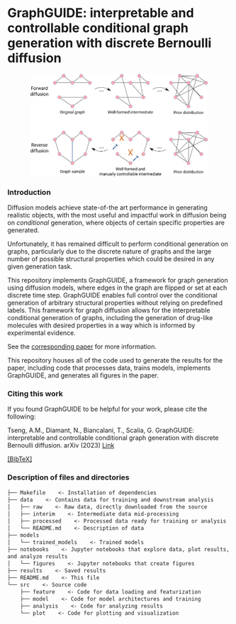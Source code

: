 # GraphGUIDE: interpretable and controllable conditional graph generation with discrete Bernoulli diffusion

<p align="center">
    <img src="references/thumbnail.png" width=400px />
</p>

### Introduction

Diffusion models achieve state-of-the art performance in generating realistic objects, with the most useful and impactful work in diffusion being on _conditional_ generation, where objects of certain specific properties are generated.

Unfortunately, it has remained difficult to perform conditional generation on graphs, particularly due to the discrete nature of graphs and the large number of possible structural properties which could be desired in any given generation task.

This repository implements GraphGUIDE, a framework for graph generation using diffusion models, where edges in the graph are flipped or set at each discrete time step. GraphGUIDE enables full control over the conditional generation of arbitrary structural properties without relying on predefined labels. This framework for graph diffusion allows for the interpretable conditional generation of graphs, including the generation of drug-like molecules with desired properties in a way which is informed by experimental evidence.

See the [corresponding paper](https://arxiv.org/abs/2302.03790) for more information.

This repository houses all of the code used to generate the results for the paper, including code that processes data, trains models, implements GraphGUIDE, and generates all figures in the paper.

### Citing this work

If you found GraphGUIDE to be helpful for your work, please cite the following:

Tseng, A.M., Diamant, N., Biancalani, T., Scalia, G. GraphGUIDE: interpretable and controllable conditional graph generation with discrete Bernoulli diffusion. arXiv (2023) [Link](https://arxiv.org/abs/2302.03790)

[\[BibTeX\]](references/bibtex.bib)

### Description of files and directories

```
├── Makefile    <- Installation of dependencies
├── data    <- Contains data for training and downstream analysis
│   ├── raw    <- Raw data, directly downloaded from the source
│   ├── interim    <- Intermediate data mid-processing
│   ├── processed    <- Processed data ready for training or analysis
│   └── README.md    <- Description of data
├── models
│   └── trained_models    <- Trained models
├── notebooks    <- Jupyter notebooks that explore data, plot results, and analyze results
│   └── figures    <- Jupyter notebooks that create figures
├── results    <- Saved results
├── README.md    <- This file
└── src    <- Source code
    ├── feature    <- Code for data loading and featurization
    ├── model    <- Code for model architectures and training
    ├── analysis    <- Code for analyzing results
    └── plot    <- Code for plotting and visualization
```
